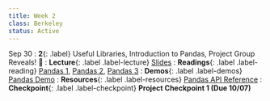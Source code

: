 ```yaml
---
title: Week 2
class: Berkeley
status: Active
---
```


Sep 30
: **2**{: .label} Useful Libraries, Introduction to Pandas, Project Group Reveals! 🐼
: **Lecture**{: .label .label-lecture} <a href = "{{site.links.lectures.lecture02}}" target = "_blank">Slides</a>
: **Readings**{: .label .label-reading} <a href="{{site.links.readings.reading01}}" target="_blank">Pandas 1</a>, <a href="{{site.links.readings.reading02}}" target="_blank">Pandas 2</a>, <a href="{{site.links.readings.reading03}}" target="_blank">Pandas 3</a>
: **Demos**{: .label .label-demos}  <a href = "{{site.links.demos.demo01}}" target = "_blank">Pandas Demo</a>
: **Resources**{: .label .label-resources} <a href = "https://pandas.pydata.org/docs/reference/index.html" target = "_blank">Pandas API Reference</a>
: **Checkpoint**{: .label .label-checkpoint} **Project Checkpoint 1 (Due 10/07)**
